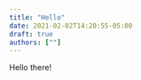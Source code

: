 ```yaml
---
title: "Hello"
date: 2021-02-02T14:20:55-05:00
draft: true
authors: [""]
---
```


Hello there!

<!-- Introduce this blog and write a bit about this organization -->